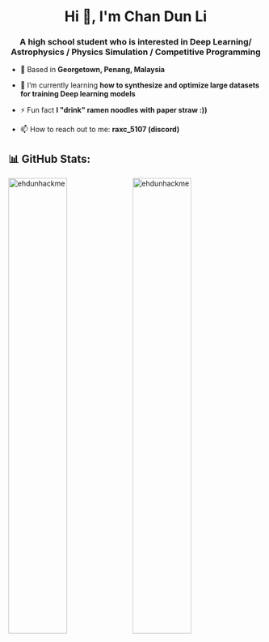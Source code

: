 <h1 align="center">Hi 👋, I'm Chan Dun Li</h1>
<h3 align="center">A high school student who is interested in Deep Learning/ Astrophysics / Physics Simulation / Competitive Programming </h3>

- 📍 Based in **Georgetown, Penang, Malaysia**

- 🌱 I’m currently learning **how to synthesize and optimize large datasets for training Deep learning models**

- ⚡ Fun fact **I "drink" ramen noodles with paper straw :))**

- 📫 How to reach out to me: **raxc_5107 (discord)**
  
<p align="left">
</p>

## 📊 GitHub Stats:

<p>
  <img align="center" src="https://github-readme-stats.vercel.app/api?username=ehdunhackme&show_icons=true&locale=en" alt="ehdunhackme" style="width: 48%;" />
  <img align="center" src="https://github-readme-streak-stats.herokuapp.com/?user=ehdunhackme&" alt="ehdunhackme" style="width: 48%;" />
</p>
